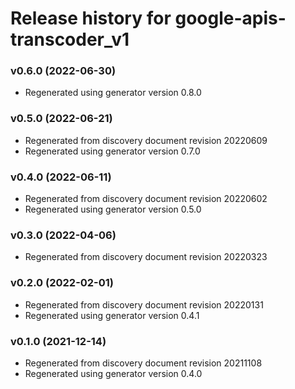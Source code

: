 # Release history for google-apis-transcoder_v1

### v0.6.0 (2022-06-30)

* Regenerated using generator version 0.8.0

### v0.5.0 (2022-06-21)

* Regenerated from discovery document revision 20220609
* Regenerated using generator version 0.7.0

### v0.4.0 (2022-06-11)

* Regenerated from discovery document revision 20220602
* Regenerated using generator version 0.5.0

### v0.3.0 (2022-04-06)

* Regenerated from discovery document revision 20220323

### v0.2.0 (2022-02-01)

* Regenerated from discovery document revision 20220131
* Regenerated using generator version 0.4.1

### v0.1.0 (2021-12-14)

* Regenerated from discovery document revision 20211108
* Regenerated using generator version 0.4.0

